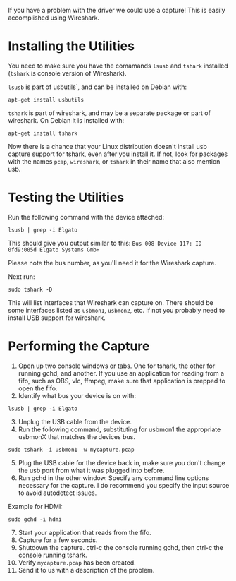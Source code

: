 If you have a problem with the driver we could use a capture! This is easily accomplished using Wireshark.

# Installing the Utilities
You need to make sure you have the comamands `lsusb` and `tshark` installed (`tshark` is console version of Wireshark). 

`lsusb` is part of usbutils`, and can be installed on Debian with:
```
apt-get install usbutils
```

`tshark` is part of wireshark, and may be a separate package or part of wireshark. On Debian it is installed with:
```
apt-get install tshark
```

Now there is a chance that your Linux distribution doesn't install usb capture support for tshark, even after you install it. If not, look for packages with the names `pcap`, `wireshark`, or `tshark` in their name that also mention usb.

# Testing the Utilities

Run the following command with the device attached:
```
lsusb | grep -i Elgato
```
This should give you output similar to this:
`Bus 008 Device 117: ID 0fd9:005d Elgato Systems GmbH`

Please note the bus number, as you'll need it for the Wireshark capture.

Next run:
```
sudo tshark -D
```
This will list interfaces that Wireshark can capture on. There should be some interfaces listed as `usbmon1`, `usbmon2`, etc. If not you probably need to install USB support for wireshark.

# Performing the Capture

1. Open up two console windows or tabs. One for tshark, the other for running gchd, and another. If you use an application for reading from a fifo, such as OBS, vlc, ffmpeg, make sure that application is prepped to open the fifo.
2. Identify what bus your device is on with:

  ```
  lsusb | grep -i Elgato
  ```

3. Unplug the USB cable from the device. 
4. Run the following command, substituting for usbmon1 the appropriate usbmonX that matches the devices bus. 

  ```
  sudo tshark -i usbmon1 -w mycapture.pcap
  ```

5. Plug the USB cable for the device back in, make sure you don't change the usb port from what it was plugged into before.
6. Run gchd in the other window. Specify any command line options necessary for the capture. I do recommend you specify the input source to avoid autodetect issues.

Example for HDMI:

  ```
  sudo gchd -i hdmi
  ```

7. Start your application that reads from the fifo.
8. Capture for a few seconds.
9. Shutdown the capture. ctrl-c the console running gchd, then ctrl-c the console running tshark.
10. Verify `mycapture.pcap` has been created. 
11. Send it to us with a description of the problem.
